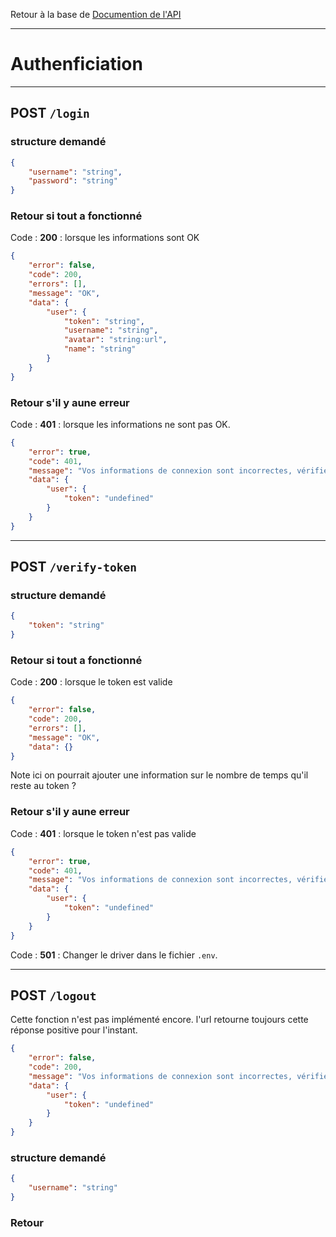 Retour à la base de [Documention de l'API](documentation-api.md)

---

# Authenficiation

---
## POST `/login`

### structure demandé

```json
{
    "username": "string",
    "password": "string"
}
```

### Retour si tout a fonctionné

Code : **200** : lorsque les informations sont OK

```json
{
    "error": false,
    "code": 200,
    "errors": [],
    "message": "OK",
    "data": {
        "user": {
            "token": "string",
            "username": "string",
            "avatar": "string:url",
            "name": "string"
        }
    }
}
```

### Retour s'il y aune erreur

Code : **401** : lorsque les informations ne sont pas OK.

```json
{
    "error": true,
    "code": 401,
    "message": "Vos informations de connexion sont incorrectes, vérifiez votre utilisateur et mot de passe.",
    "data": {
        "user": {
            "token": "undefined"
        }
    }
}
```

---

## POST `/verify-token`

### structure demandé

```json
{
    "token": "string"
}
```

### Retour si tout a fonctionné

Code : **200** : lorsque le token est valide

```json
{
    "error": false,
    "code": 200,
    "errors": [],
    "message": "OK",
    "data": {}
}
```
Note ici on pourrait ajouter une information sur le nombre de temps qu'il reste au token ?


### Retour s'il y aune erreur

Code : **401** : lorsque le token n'est pas valide

```json
{
    "error": true,
    "code": 401,
    "message": "Vos informations de connexion sont incorrectes, vérifiez votre utilisateur et mot de passe.",
    "data": {
        "user": {
            "token": "undefined"
        }
    }
}
```

Code : **501** : Changer le driver dans le fichier `.env`.

---
## POST `/logout`

Cette fonction n'est pas implémenté encore. l'url retourne toujours cette réponse positive pour l'instant.

```json
{
    "error": false,
    "code": 200,
    "message": "Vos informations de connexion sont incorrectes, vérifiez votre utilisateur et mot de passe.",
    "data": {
        "user": {
            "token": "undefined"
        }
    }
}
```

### structure demandé

```json
{
    "username": "string"
}
```

### Retour